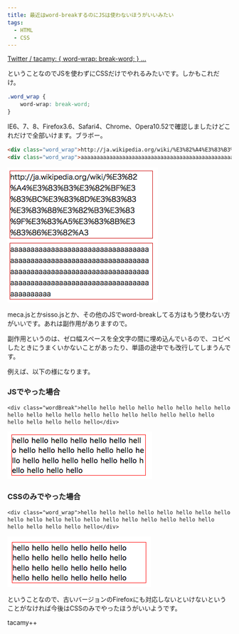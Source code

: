```yaml
---
title: 最近はword-breakするのにJSは使わないほうがいいみたい
tags: 
  - HTML
  - CSS
---
```


[Twitter / tacamy: { word-wrap: break-word; } ...](https://twitter.com/tacamy/status/12859745917)

ということなのでJSを使わずにCSSだけでやれるみたいです。しかもこれだけ。

```css
.word_wrap {
    word-wrap: break-word;
}
```

IE6、7、8、Firefox3.6、Safari4、Chrome、Opera10.52で確認しましたけどこれだけで全部いけます。ブラボー。

```html
<div class="word_wrap">http://ja.wikipedia.org/wiki/%E3%82%A4%E3%83%B3%E3%82%BF%E3%83%BC%E3%83%8D%E3%83%83%E3%83%88%E3%82%B3%E3%83%9F%E3%83%A5%E3%83%8B%E3%83%86%E3%82%A3</div>
<div class="word_wrap">aaaaaaaaaaaaaaaaaaaaaaaaaaaaaaaaaaaaaaaaaaaaaaaaaaaaaaaaaaaaaaaaaaaaaaaaaaaaaaaaaaaaaaaaaaaaaaaaaaaaaaaaaaaaaaaaaaaaaaaaaaaaaaaaaaaaaaaaaaaaaaaaaa</div>
```

![word-wrapの結果](/img/posts/2010-04-26-26124801/1.png)

meca.jsとかsisso.jsとか、その他のJSでword-breakしてる方はもう使わない方がいいです。あれは副作用がありますので。

副作用というのは、ゼロ幅スペースを全文字の間に埋め込んでいるので、コピペしたときにうまくいかないことがあったり、単語の途中でも改行してしまうんです。

例えば、以下の様になります。

### JSでやった場合

    <div class="wordBreak">hello hello hello hello hello hello hello hello hello hello hello hello hello hello hello hello hello hello hello hello hello hello hello hello</div>

![JSでやると単語の途中で改行される](/img/posts/2010-04-26-26124801/2.png)

### CSSのみでやった場合

    <div class="word_wrap">hello hello hello hello hello hello hello hello hello hello hello hello hello hello hello hello hello hello hello hello hello hello hello hello</div>

![CSSでやると単語の途中で改行されない](/img/posts/2010-04-26-26124801/3.png)

ということなので、古いバージョンのFirefoxにも対応しないといけないということがなければ今後はCSSのみでやったほうがいいようです。

tacamy++
